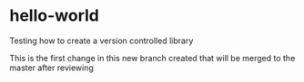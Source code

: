 # hello-world
Testing how to create a version controlled library

This is the first change in this new branch created that will be merged to the master after reviewing
